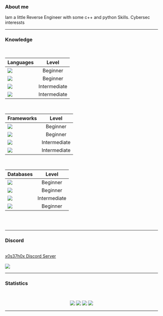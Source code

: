 ### About me
Iam a little Reverse Engineer with some c++ and python Skills. Cybersec interessts



-------------------------------------------------------------------------------------------------------------
### Knowledge
<br>

| Languages                                                                                                                                                   | Level         | 
| -------------                                                                                                                                               |:-------------:|
| <img src="https://img.shields.io/static/v1?label=Language&labelColor=2c2c2c&message=C%2B%2B&style=plastic&logo=cplusplus&color=000000&logoColor=000000">    | Beginner      | 
| <img src="https://img.shields.io/static/v1?label=Language&labelColor=2c2c2c&message=C&style=plastic&logo=C&color=000000&logoColor=000000">                  | Beginner      | 
| <img src="https://img.shields.io/static/v1?label=Language&labelColor=2c2c2c&message=C%23&style=plastic&logo=csharp&color=000000&logoColor=000000">          | Intermediate  |  
| <img src="https://img.shields.io/static/v1?label=Language&labelColor=2c2c2c&message=Python&style=plastic&logo=python&color=000000&logoColor=000000">        | Intermediate  | 

<br>

| Frameworks                                                                                                                                                  | Level         | 
| -------------                                                                                                                                               |:-------------:|
| <img src="https://img.shields.io/static/v1?label=Language&labelColor=2c2c2c&message=ReactJS&style=plastic&logo=react&color=000000&logoColor=000000">        | Beginner      | 
| <img src="https://img.shields.io/static/v1?label=Language&labelColor=2c2c2c&message=SFML&style=plastic&logo=sfml&color=000000&logoColor=000000">            | Beginner      | 
| <img src="https://img.shields.io/static/v1?label=Language&labelColor=2c2c2c&message=Django&style=plastic&logo=django&color=000000&logoColor=000000">        | Intermediate  |  
| <img src="https://img.shields.io/static/v1?label=Language&labelColor=2c2c2c&message=Nextcord&style=plastic&logo=nextcord&color=000000&logoColor=000000">    | Intermediate  | 

<br>

| Databases                                                                                                                                                   | Level         | 
| -------------                                                                                                                                               |:-------------:|
| <img src="https://img.shields.io/static/v1?label=Language&labelColor=2c2c2c&message=Postgresql&style=plastic&logo=postgresql&color=000000&logoColor=000000">| Beginner      | 
| <img src="https://img.shields.io/static/v1?label=Language&labelColor=2c2c2c&message=MSSQL&style=plastic&logo=mssql&color=000000&logoColor=000000">          | Beginner      | 
| <img src="https://img.shields.io/static/v1?label=Language&labelColor=2c2c2c&message=Mysql&style=plastic&logo=mysql&color=000000&logoColor=000000">          | Intermediate  |  
| <img src="https://img.shields.io/static/v1?label=Language&labelColor=2c2c2c&message=MongoDB&style=plastic&logo=mongodb&color=000000&logoColor=000000">      | Beginner      | 

<br>
<br>

-------------------------------------------------------------------------------------------------------------
### Discord

<br>
<a href="https://discord.gg/kzkrZ4VztM" target="_blanK">x0s37h0x Discord Server </a>
<br>
<br>
<img src ="https://img.shields.io/discord/829735457306443847">

<br>

-------------------------------------------------------------------------------------------------------------
### Statistics
<br>
<p align="center">
    <img src="http://github-profile-summary-cards.vercel.app/api/cards/profile-details?username=x0S37h0x&theme=transparent&" />
    <img src="https://streak-stats.demolab.com/?user=x0S37h0x&theme=transparent&locale=de&date_format=j%20M%5B%20Y%5D&card_width=338&fire=EB5454&sideLabels=14FF00" />
    <img src="http://github-profile-summary-cards.vercel.app/api/cards/stats?username=x0S37h0x&theme=transparent&" />
    <img src="https://github-readme-stats.vercel.app/api/top-langs/?username=x0S37h0x&card_width=699&hide_border=true&theme=transparent&" />
</p>

-------------------------------------------------------------------------------------------------------------
